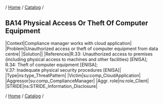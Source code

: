 / [Home](/acctp/) / [Catalog](/acctp/catalog/) /

## BA14 Physical Access Or Theft Of Computer Equipment

|Context|Compliance manager works with cloud application|
|Problem|Unauthorized access or theft of computer equipment from data centre|
|Solution||
|References|R.33: Unauthorized access to premises (including physical access to machines and other facilities) [ENISA];<br /> R.34: Theft of computer equipment [ENISA];<br /> V.37: Inadequate physical security procedures [ENISA]|
|Type|ns:type_ThreatPattern|
|Victim|su:comp_CloudApplication|
|Aggressor|su:comp_ComplianceManager|
|Aggr. role|ns:role_Client|
|STRIDE|ns:STRIDE_Information_Disclosure|

/ [Home](/acctp/) / [Catalog](/acctp/catalog/) /
